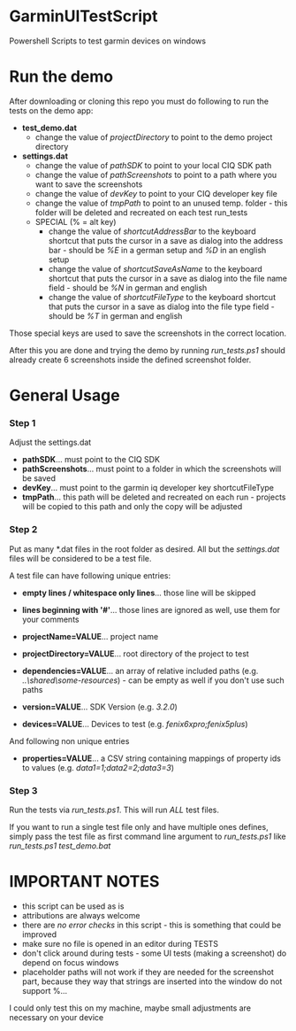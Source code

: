 # GarminUITestScript
Powershell Scripts to test garmin devices on windows

# Run the demo

After downloading or cloning this repo you must do following to run the tests on the demo app:

* **test_demo.dat**
  * change the value of *projectDirectory*  to point to the demo project directory
* **settings.dat**
  * change the value of *pathSDK* to point to your local CIQ SDK path
  * change the value of *pathScreenshots* to point to a path where you want to save the screenshots
  * change the value of *devKey* to point to your CIQ developer key file
  * change the value of *tmpPath* to point to an unused temp. folder - this folder will be deleted and recreated on each test run_tests
  * SPECIAL (% = alt key)
    * change the value of *shortcutAddressBar* to the keyboard shortcut that puts the cursor in a save as dialog into the address bar - should be *%E* in a german setup and *%D* in an english setup
    * change the value of *shortcutSaveAsName* to the keyboard shortcut that puts the cursor in a save as dialog into the file name field - should be *%N* in german and english
    * change the value of *shortcutFileType* to the keyboard shortcut that puts the cursor in a save as dialog into the file type field - should be *%T* in german and english

Those special keys are used to save the screenshots in the correct location.

After this you are done and trying the demo by running *run_tests.ps1* should already create 6 screenshots inside the defined screenshot folder.

# General Usage

### Step 1

Adjust the settings.dat

  - **pathSDK**... must point to the CIQ SDK
  - **pathScreenshots**... must point to a folder in which the screenshots will be saved
  - **devKey**... must point to the garmin iq developer key shortcutFileType
  - **tmpPath**... this path will be deleted and recreated on each run - projects will be copied to this path and only the copy will be adjusted

### Step 2

Put as many *.dat files in the root folder as desired. All but the *settings.dat* files will be considered to be a test file.

A test file can have following unique entries:

  - **empty lines / whitespace only lines**... those line will be skipped
  - **lines beginning with '#'**... those lines are ignored as well, use them for your comments
  - **projectName=VALUE**... project name
  - **projectDirectory=VALUE**... root directory of the project to test
  - **dependencies=VALUE**... an array of relative included paths (e.g. *..\shared\some-resources*) - can be empty as well if you don't use such paths
  - **version=VALUE**... SDK Version (e.g. *3.2.0*)

  - **devices=VALUE**... Devices to test (e.g. *fenix6xpro;fenix5plus*)

And following non unique entries

  - **properties=VALUE**... a CSV string containing mappings of property ids to values (e.g. *data1=1;data2=2;data3=3*)

### Step 3

Run the tests via *run_tests.ps1*. This will run *ALL* test files.

If you want to run a single test file only and have multiple ones defines, simply pass the test file as first command line argument to *run_tests.ps1* like *run_tests.ps1 test_demo.bat*

# IMPORTANT NOTES

- this script can be used as is
- attributions are always welcome
- there are *no error checks* in this script - this is something that could be improved
- make sure no file is opened in an editor during TESTS
- don't click around during tests - some UI tests (making a screenshot) do depend on focus windows
- placeholder paths will not work if they are needed for the screenshot part, because they way that strings are inserted into the window do not support %...

I could only test this on my machine, maybe small adjustments are necessary on your device
